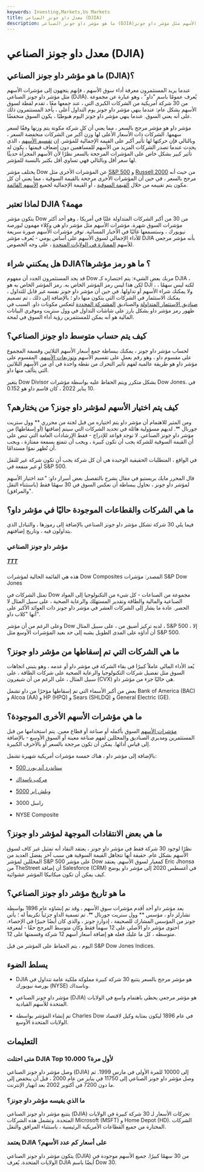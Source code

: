 ```yaml
---
keywords: Investing,Markets,Us Markets
title: معدل داو جونز الصناعي (DJIA)
description: ما هو مؤشر داو جونز الصناعي (DJIA)؟ عندما يرغب المستثمرون في معرفة أداء سوق الأسهم ، فإنهم يتجهون إلى مؤشرات الأسهم مثل مؤشر داو جونز
---
```


# معدل داو جونز الصناعي (DJIA)
## ما هو مؤشر داو جونز الصناعي (DJIA)؟

عندما يريد المستثمرون معرفة أداء سوق الأسهم ، فإنهم يتجهون إلى مؤشرات الأسهم مثل مؤشر داو جونز الصناعي (DJIA). يُعرف عمومًا باسم "داو" ، وهو عبارة عن مجموعة من 30 شركة أمريكية من الشركات الكبرى التي ، عند جمعها معًا ، تقدم لقطة لسوق الأسهم بشكل عام: عندما ينهي مؤشر داو جونز يوم التداول أعلى ، يأخذ المستثمرون ذلك على أنه يعني السوق. عندما ينهي مؤشر داو جونز اليوم هبوطيًا ، يكون السوق منخفضًا.

مؤشر داو هو مؤشر مرجح بالسعر ، مما يعني أن كل شركة مكونة يتم وزنها وفقًا لسعر سهمها. الشركات ذات الأسعار الأعلى لها وزن أكبر من الشركات منخفضة السعر ، وبالتالي فإن حركتها لها تأثير أكبر على القيمة الإجمالية للمؤشر. إن [تقسيم الأسهم](/reverse-forward-split) ، الذي يحدث عندما تصدر الشركات المزيد من الأسهم للمساهمين دون إضعاف قيمتها ، يكون له تأثير كبير بشكل خاص على المؤشرات المرجحة بالسعر نظرًا لأن الأسهم المجزأة حديثًا لها سعر أقل وبالتالي فهي تساوي أقل بكثير بالنسبة للمؤشر.

يختلف مؤشر Dow عن المؤشرات الأخرى مثل [S&P 500](/sp500) و [Russell 2000](/russell2000) من حيث أنه مرجح بالسعر ، في حين أن المؤشرات الأخرى مرجحة بالقيمة السوقية ، مما يعني أن كل مكون يتم تقييمه من خلال [القيمة السوقية](/capitalization) ، أو القيمة الإجمالية لجميع [الأسهم القائمة](/outstandingshares).

## لماذا تعتبر DJIA مهمة؟

يتكون مؤشر Dow من 30 من أكبر الشركات المتداولة علنًا في أمريكا ، وهو أحد أكثر مؤشرات السوق شهرة. مؤشرات الأسهم مثل مؤشر داو هي وكلاء مهمون لبورصة نيويورك ، وستسمعها غالبًا في الأخبار المسائية. توفر مؤشرات الأسهم صورة سريعة للأداء الإجمالي لسوق الأسهم على أساس يومي - يُعرف مؤشر DJIA بأنه مؤشر مرجعي للأسهم [الممتازة في الولايات المتحدة](/bluechipstock) ، على وجه الخصوص.

## هل يمكنني شراء DJIA؟ ما هو رمز مؤشرها؟

قد يجد المستثمرون الجدد أن مفهوم Dow مربك بعض الشيء: يتم اختصاره كـ DJIA ، لكن هذا ليس رمز المؤشر الخاص به. رمز المؤشر الخاص به هو DJI ، لكنه ليس سهمًا ، ولا يمكنك شراء الأسهم أو تداولها. في حين أن مؤشر داو جونز نفسه غير قابل للتداول ، يمكنك الاستثمار في الشركات التي يتكون منها داو ؛ بالإضافة إلى ذلك ، تم تصميم [صناديق الاستثمار المتداولة](/indexfund) والصناديق [المشتركة المحددة](/mutualfund) لتعكس مكونات داو. السبب في ظهور رمز مؤشر داو بشكل بارز على شاشات التداول في وول ستريت وموفري البيانات المالية هو أنه يمكن للمستثمرين رؤية أداء السوق في لمحة.

## كيف يتم حساب متوسط داو جونز الصناعي؟

لحساب مؤشر داو جونز ، يمكنك ببساطة جمع أسعار الأسهم الثلاثين وقسمة المجموع على مقسوم داو ، وهو رقم يعمل على تقسيم الأسهم [وتوزيعات الأسهم](/dividend). المقسوم على مؤشر داو هو طريقة عالمية لفهم تأثير التحرك من نقطة واحدة في أي من الأسهم الثلاثين التي يتألف منها داو.

يتغير Dow Divisor بشكل متكرر ويتم الحفاظ عليه بواسطة مؤشرات Dow Jones. في 10 يناير 2022 ، كان قاسم داو هو 0.152.

## كيف يتم اختيار الأسهم لمؤشر داو جونز؟ من يختارهم؟

ومن المثير للاهتمام أن مؤشر داو يتم اختياره من قبل لجنة من محرري ** وول ستريت جورنال **. لديهم مسؤولية هائلة في تحديد الشركات التي سيتم إضافتها (أو إسقاطها) من مؤشر داو جونز الصناعي. لا توجد قواعد للإدراج - فقط الإرشادات العامة التي تنص على أن القيمة السوقية للشركة يجب أن تكون كبيرة ، ويجب أن تتمتع بسمعة ممتازة ، ويجب أن تُظهر نموًا مستدامًا.

في الواقع ، المتطلبات الحقيقية الوحيدة هي أن كل شركة يجب أن تكون شركة غير للنقل أو غير منفعة في S&P 500.

قال المحرر مايك بريستبو في مقال يشرح بالتفصيل بعض أسرار داو: "عند اختيار الأسهم لمؤشر داو جونز ، نحاول ببساطة أن نعكس السوق في 30 سهمًا فقط (باستثناء النقل والمرافق)".

## ما هي الشركات والقطاعات الموجودة حاليًا في مؤشر داو؟

فيما يلي 30 شركة تشكل مؤشر داو جونز الصناعي بالإضافة إلى رموزها ، والتبادل الذي يتداولون فيه ، وتاريخ إضافتهم.

### مؤشر داو جونز الصناعي

<h5> <a href=""> TTT </a> </h5>

هذه هي القائمة الحالية لمؤشرات Dow Composites المصدر: مؤشرات S&P Dow Jones

تمثل الشركات في Dow مجموعة من الصناعات - كل شيء من التكنولوجيا إلى المواد الصناعية والمالية والطاقة وتقدير المستهلك والرعاية الصحية ، على سبيل المثال لا الحصر. عادة ما يشار إلى الشركات العشر في مؤشر داو جونز ذات العوائد الأكبر على أنها "كلاب داو".

وعلى الرغم من أن مؤشر Dow لديه تركيز أضيق من ، على سبيل المثال ، S&P 500 ، إلا أن أداؤه على المدى الطويل يشبه إلى حد بعيد المؤشرات الأوسع مثل S&P 500.

## ما هي الشركات التي تم إسقاطها من مؤشر داو جونز؟

يُعد الأداء المالي عاملاً كبيرًا في بقاء الشركة في مؤشر داو أو عدمه ، وهو يتبنى اتجاهات السوق مثل تفضيل شركات التكنولوجيا والرعاية الصحية على شركات الطاقة ، على سبيل المثال ، على الرغم من أن شيفرون (CVX) هي حاليًا جزء من مؤشر داو.

بعض من أكبر الأسماء التي تم إسقاطها مؤخرًا من داو تشمل Bank of America (BAC) و Alcoa (AA) و HP (HPQ) و Sears (SHLDQ) و General Electric (GE).

## ما هي مؤشرات الأسهم الأخرى الموجودة؟

[مؤشرات الأسهم](/marketindex) السوق بأكمله أو صناعة أو قطاع معين. يتم استخدامها من قبل المستثمرين ومديري الصناديق والمحللين لفهم صناعة معينة أو السوق الأوسع - بالإضافة إلى قياس أدائها. يمكن أن تكون مرجحة بالسعر أو بالأحرف الكبيرة.

بالإضافة إلى مؤشر داو ، هناك خمسة مؤشرات أمريكية شهيرة تشمل:

- [ستاندرد آند بورز 500](/sp500)

- [مركب ناسداك](/nasdaqcompositeindex)

- [ويلش اير](/wilshire5000equityindex) [5000](/wilshire5000equityindex)

- راسل 3000

- NYSE Composite

## ما هي بعض الانتقادات الموجهة لمؤشر داو جونز؟

نظرًا لوجود 30 شركة فقط في مؤشر داو جونز ، يعتقد النقاد أنه تمثيل غير كاف لسوق الأسهم بشكل عام. حقيقة أنها تتجاهل القيمة السوقية هي سبب آخر يفضل العديد من المحللين لمؤشر S&P 500 على مؤشر Dow كمعيار لسوق الأسهم. يعتقد Eric Jhonsa من TheStreet أن إضافة Salesforce (CRM) في أغسطس 2020 إلى مؤشر داو يوضح كيف يمكن أن تكون ميكانيكا المؤشر عشوائية.

## ما هو تاريخ مؤشر داو جونز الصناعي؟

يعد مؤشر داو أحد أقدم مؤشرات سوق الأسهم ، وقد تم إنشاؤه عام 1896 بواسطة تشارلز داو ، مؤسس ** وول ستريت جورنال **. تم تسمية الداو جزئياً تكريماً له ؛ يأتي جونز من المؤسس المشارك للصحيفة ، إدوارد جونز ، والذي كان أيضًا خبيرًا في الإحصاء. احتوى مؤشر داو الأصلي على 12 سهماً فقط وكان متوسط المرجح حقًا - لمعرفة متوسطه ، كل ما عليك فعله هو إضافة أسعار أسهم 12 شركة وقسمتها على 12.

اليوم ، يتم الحفاظ على المؤشر من قبل S&P Dow Jones Indices.

## يسلط الضوء

- DJIA هو مؤشر مرجح بالسعر يتتبع 30 شركة كبيرة مملوكة ملكية عامة تتداول في بورصة نيويورك (NYSE) وناسداك.

- مؤشر داو جونز الصناعي (DJIA) هو مؤشر مرجعي يحظى باهتمام واسع في الولايات المتحدة للأسهم القيادية.

- تم إنشاء المؤشر بواسطة Charles Dow في عام 1896 ليكون بمثابة وكيل لاقتصاد الولايات المتحدة الأوسع.

## التعليمات

### متى احتلت DJIA Top 10،000 لأول مرة؟

وصل مؤشر داو جونز الصناعي (DJIA) إلى 10000 للمرة الأولى في مارس 1999. ثم وصل مؤشر داو جونز الصناعي إلى 11750 في يناير من عام 2000 ، قبل أن ينخفض إلى ما دون 7200 في أكتوبر 2002 بعد انهيار الإنترنت.

### ما الذي يقيسه مؤشر داو جونز؟

يتتبع مؤشر داو جونز الصناعي (DJIA) تحركات الأسعار لـ 30 شركة كبيرة في الولايات المتحدة. وتشمل هذه الشركات Microsoft (MSFT) و Home Depot (HD). الشركات المختارة من جميع القطاعات الأمريكية الرئيسية ، باستثناء المرافق والنقل.

### يعتمد DJIA على أسعار كم عدد الأسهم؟

يتكون مؤشر داو جونز الصناعي (DJIA) من 30 سهمًا كبيرًا. جميع الأسهم موجودة في الولايات المتحدة. يُعرف DJIA أيضًا باسم Dow 30.

